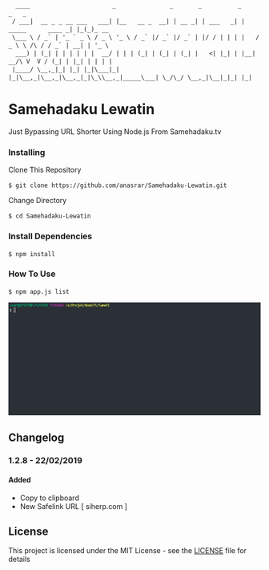 ```
  ____                       _               _       _          _                       _   _       
 / ___|  __ _ _ __ ___   ___| |__   __ _  __| | __ _| | ___   _| |    _____      ____ _| |_(_)_ __  
 \___ \ / _` | '_ ` _ \ / _ \ '_ \ / _` |/ _` |/ _` | |/ / | | | |   / _ \ \ /\ / / _` | __| | '_ \ 
  ___) | (_| | | | | | |  __/ | | | (_| | (_| | (_| |   <| |_| | |__|  __/\ V  V / (_| | |_| | | | |
 |____/ \__,_|_| |_| |_|\___|_| |_|\__,_|\__,_|\__,_|_|\_\\__,_|_____\___| \_/\_/ \__,_|\__|_|_| |_|
```

# Samehadaku Lewatin

Just Bypassing URL Shorter Using Node.js From Samehadaku.tv

### Installing

Clone This Repository

```
$ git clone https://github.com/anasrar/Samehadaku-Lewatin.git
```

Change Directory

```
$ cd Samehadaku-Lewatin
```

### Install Dependencies

```
$ npm install
```

### How To Use

```
$ npm app.js list
```

![DEMO](DEMO.gif)

## Changelog
### 1.2.8 - 22/02/2019
#### Added
- Copy to clipboard
- New Safelink URL [ siherp.com ]

## License

This project is licensed under the MIT License - see the [LICENSE](LICENSE) file for details